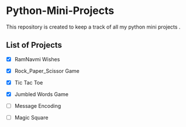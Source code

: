 # Python-Mini-Projects
This repository is created to keep a track of all my python mini projects .


## List of Projects
- [x] RamNavmi Wishes
- [x] Rock_Paper_Scissor Game
- [x] Tic Tac Toe
- [x] Jumbled Words Game
- [ ] Message Encoding
- [ ] Magic Square
 

